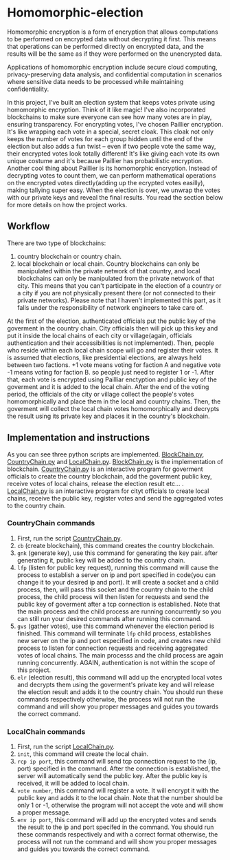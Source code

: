 # Homomorphic-election
Homomorphic encryption is a form of encryption that allows computations to be performed on encrypted data without decrypting it first. This means that operations can be performed directly on encrypted data, and the results will be the same as if they were performed on the unencrypted data. 

Applications of homomorphic encryption include secure cloud computing, privacy-preserving data analysis, and confidential computation in scenarios where sensitive data needs to be processed while maintaining confidentiality.

In this project, I've built an election system that keeps votes private using homomorphic encryption. Think of it like magic! I've also incorporated blockchains to make sure everyone can see how many votes are in play, ensuring transparency. For encrypting votes, I've chosen Paillier encryption. It's like wrapping each vote in a special, secret cloak. This cloak not only keeps the number of votes for each group hidden until the end of the election but also adds a fun twist – even if two people vote the same way, their encrypted votes look totally different! It's like giving each vote its own unique costume and it's because Paillier has probabilistic encryption. Another cool thing about Paillier is its homomorphic encryption. Instead of decrypting votes to count them, we can perform mathematical operations on the encrypted votes directly(adding up the ecrypted votes easilly), making tallying super easy. When the election is over, we unwrap the votes with our private keys and reveal the final results. You read the section below for more details on how the project works.
## Workflow
There are two type of blockchains:
  1. country blockchain or country chain.
  2. local blockchain or local chain.
Country blockchains can only be manipulated within the private network of that country, and local blockchains can only be manipulated from the private network of that city. This means that you can't participate in the election of a country or a city if you are not physically present there (or not connected to their private networks). Please note that I haven't implemented this part, as it falls under the responsibility of network engineers to take care of.

At the first of the election, authenticated officials put the public key of the goverment in the country chain. City officials then will pick up this key and put it inside the local chains of each city or village(again, officials authentication and their accessibilities is not implemented).
Then, people who reside within each local chain scope will go and register their votes. It is assumed that elections, like presidential elections, are always held between two factions. +1 vote means voting for faction A and negative vote -1 means voting for faction B. so people just need to register 1 or -1.
After that, each vote is encrypted using Pailliar enctyption and public key of the goverment and it is added to the local chain.
After the end of the voting period, the officials of the city or village collect the people's votes homomorphically and place them in the local and country chains.
Then, the goverment will collect the local chain votes homomorphically and decrypts the result using its private key and places it in the country's blockchain.
## Implementation and instructions
As you can see three python scripts are implemented. [BlockChain.py](BlockChain.py), [CountryChain.py](CountryChain.py) and [LocalChain.py](LocalChain.py). [BlockChain.py](BlockChain.py) is the implementation of blockchain. [CountryChain.py](CountryChain.py) is an interactive program for goverment officials to create the country blockchain, add the goverment public key, receive votes of local chains, release the election result etc... . [LocalChain.py](LocalChain.py) is an interactive program for cityt officials to create local chains, receive the public key, register votes and send the aggregated votes to the country chain.

### CountryChain commands
1. First, run the script [CountryChain.py](CountryChain.py).
2. `cb` (create blockchain), this command creates the country blockchain.
3. `gnk` (generate key), use this command for generating the key pair. after generating it, public key will be added to the country chain.
4. `lfp` (listen for public key request), running this command will cause the process to establish a server on ip and port specified in code(you can change it to your desired ip and port). It will create a socket
   and a child process, then, will pass this socket and the country chain to the child process, the child process will then listen for requests and send the public key of goverment after a tcp connection is
   established. Note that the main process and the child process are running concurrently so you can still run your desired commands after running this command.
5. `gvs` (gather votes), use this command whenever the election period is finished. This command will terminate `lfp` child process, establishes new server on the ip and port especified in code, and creates new
   child process to listen for connection requests and receiving aggregated votes of local chains. The main processs and the child process are again running concurrently. AGAIN, authentication is not within the
   scope of this project.
6. `elr` (election result), this command will add up the encrypted local votes and decrypts them using the goverment's private key and will release the election result and adds it to the country chain.
You should run these commands respectively otherwise, the process will not run the command and will show you proper messages and guides you towards the correct command.
### LocalChain commands
1. First, run the script [LocalChain.py](LocalChain.py).
2. `init`, this command will create the local chain.
3. `rcp ip port`, this command will send tcp connection request to the (ip, port) specified in the command. After the connection is established, the server will automatically send the public key. After the public
   key is received, it will be added to local chain.
4. `vote number`, this command will register a vote. It will encrypt it with the public key and adds it to the local chain. Note that the number should be only 1 or -1, otherwise the program will not accept the
   vote and will show a proper message.
5. `env ip port`, this command will add up the encrypted votes and sends the result to the ip and port specifed in the command.
You should run these commands respectively and with a correct format otherwise, the process will not run the command and will show you proper messages and guides you towards the correct command.


